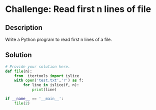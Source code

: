 # Challenge: Read first n lines of file

## Description

Write a Python program to read first n lines of a file.

## Solution

```python
# Provide your solution here.
def file(n):
    from  itertools import islice
    with open('test.txt','r') as f:
        for line in islice(f, n):
            print(line)

if __name__ == '__main__':
    file(2)
